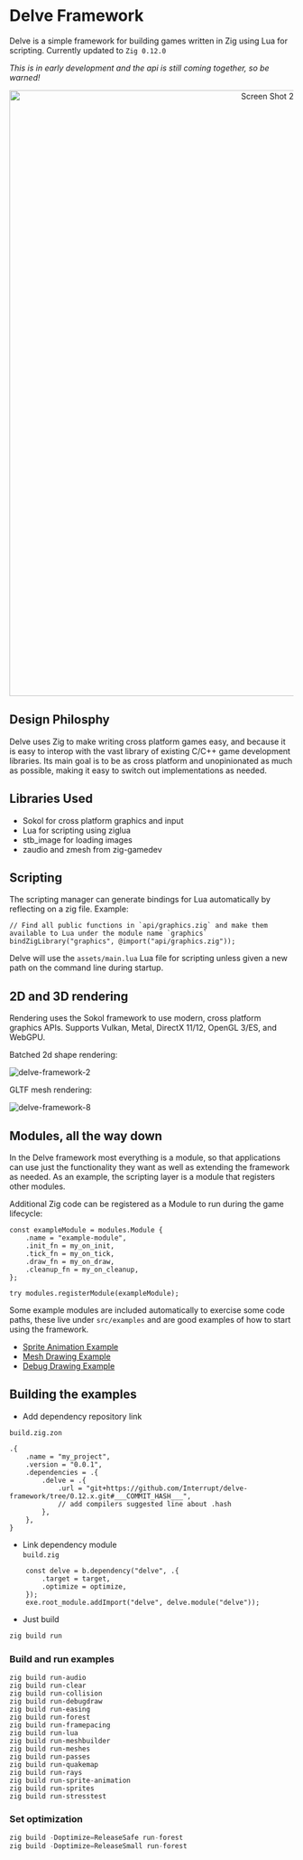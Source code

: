 # Delve Framework

Delve is a simple framework for building games written in Zig using Lua for scripting. Currently updated to `Zig 0.12.0`

*This is in early development and the api is still coming together, so be warned!*

<p align="center">
<img width="1072" alt="Screen Shot 2024-01-27 at 12 02 33 AM" src="https://github.com/Interrupt/delve-framework/assets/1374/45b64806-7829-4542-80d5-5a892eebf80d">
</p>


## Design Philosphy

Delve uses Zig to make writing cross platform games easy, and because it is easy to interop with the vast library of existing C/C++ game development libraries. Its main goal is to be as cross platform and unopinionated as much as possible, making it easy to switch out implementations as needed.

## Libraries Used

* Sokol for cross platform graphics and input
* Lua for scripting using ziglua
* stb_image for loading images
* zaudio and zmesh from zig-gamedev

## Scripting

The scripting manager can generate bindings for Lua automatically by reflecting on a zig file. Example:

```
// Find all public functions in `api/graphics.zig` and make them available to Lua under the module name `graphics`
bindZigLibrary("graphics", @import("api/graphics.zig"));
```

Delve will use the `assets/main.lua` Lua file for scripting unless given a new path on the command line during startup.

## 2D and 3D rendering

Rendering uses the Sokol framework to use modern, cross platform graphics APIs. Supports Vulkan, Metal, DirectX 11/12, OpenGL 3/ES, and WebGPU.

Batched 2d shape rendering:

![delve-framework-2](https://github.com/Interrupt/delve-framework/assets/1374/48665a57-ba2b-44c2-a520-39b885c42de1)

GLTF mesh rendering:

![delve-framework-8](https://github.com/Interrupt/delve-framework/assets/1374/215754b4-f186-419a-842e-cb38a4e2c88f)




## Modules, all the way down

In the Delve framework most everything is a module, so that applications can use just the functionality they want as well as extending the framework as needed. As an example, the scripting layer is a module that registers other modules.

Additional Zig code can be registered as a Module to run during the game lifecycle:

```
const exampleModule = modules.Module {
    .name = "example-module",
    .init_fn = my_on_init,
    .tick_fn = my_on_tick,
    .draw_fn = my_on_draw,
    .cleanup_fn = my_on_cleanup,
};

try modules.registerModule(exampleModule);
```

Some example modules are included automatically to exercise some code paths, these live under `src/examples` and are good examples of how to start using the framework.

* [Sprite Animation Example](src/examples/sprite-animation.zig)
* [Mesh Drawing Example](src/examples/meshes.zig)
* [Debug Drawing Example](src/examples/debugdraw.zig)

## Building the examples

- Add dependency repository link

`build.zig.zon`
```
.{
    .name = "my_project",
    .version = "0.0.1",
    .dependencies = .{
        .delve = .{
            .url = "git+https://github.com/Interrupt/delve-framework/tree/0.12.x.git#___COMMIT_HASH___",
            // add compilers suggested line about .hash
        },
    },
}
```
- Link dependency module  
`build.zig`
```
    const delve = b.dependency("delve", .{
        .target = target,
        .optimize = optimize,
    });
    exe.root_module.addImport("delve", delve.module("delve"));
```

- Just build
```java
zig build run
```

### Build and run examples
```
zig build run-audio
zig build run-clear
zig build run-collision
zig build run-debugdraw
zig build run-easing
zig build run-forest
zig build run-framepacing
zig build run-lua
zig build run-meshbuilder
zig build run-meshes
zig build run-passes
zig build run-quakemap
zig build run-rays
zig build run-sprite-animation
zig build run-sprites
zig build run-stresstest
```

### Set optimization

```java
zig build -Doptimize=ReleaseSafe run-forest
zig build -Doptimize=ReleaseSmall run-forest
```
